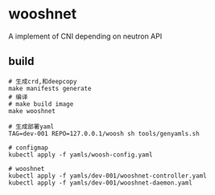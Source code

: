 # wooshnet

A implement of CNI depending on neutron API

## build

```shell
# 生成crd,和deepcopy
make manifests generate
# 编译
# make build image
make wooshnet

# 生成部署yaml
TAG=dev-001 REPO=127.0.0.1/woosh sh tools/genyamls.sh

# configmap
kubectl apply -f yamls/woosh-config.yaml

# wooshnet
kubectl apply -f yamls/dev-001/wooshnet-controller.yaml
kubectl apply -f yamls/dev-001/wooshnet-daemon.yaml

```
